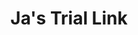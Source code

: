 ---
title: Ja's Trial Link
redirect_to: https://docs.google.com/forms/d/1GGu1WwMQYMBVEncDmcZAkKM307LrOT4k4MhDPvXpHxU/edit
redirect_from: 
  - /JaTrial2
  - /jatrial2
---